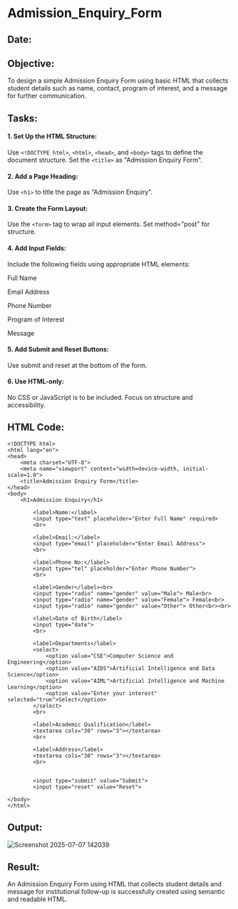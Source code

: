 # Admission_Enquiry_Form
## Date:

## Objective:
To design a simple Admission Enquiry Form using basic HTML that collects student details such as name, contact, program of interest, and a message for further communication.

## Tasks:
#### 1. Set Up the HTML Structure:
Use ```<!DOCTYPE html>```, ```<html>```, ```<head>```, and ```<body>``` tags to define the document structure.
Set the ```<title>``` as "Admission Enquiry Form".

#### 2. Add a Page Heading:
Use ```<h1>``` to title the page as “Admission Enquiry”.

#### 3. Create the Form Layout:
Use the ```<form>``` tag to wrap all input elements. Set method="post" for structure.

#### 4. Add Input Fields:
Include the following fields using appropriate HTML elements:

Full Name

Email Address

Phone Number 

Program of Interest 

Message

#### 5. Add Submit and Reset Buttons:
Use submit and reset at the bottom of the form.

#### 6. Use HTML-only:
No CSS or JavaScript is to be included. Focus on structure and accessibility.

## HTML Code:
```
<!DOCTYPE html>
<html lang="en">
<head>
    <meta charset="UTF-8">
    <meta name="viewport" content="width=device-width, initial-scale=1.0">
    <title>Admission Enquiry Form</title>
</head>
<body>
    <h1>Admission Enquiry</h1>

        <label>Name:</label>
        <input type="text" placeholder="Enter Full Name" required>
        <br>

        <label>Email:</label>
        <input type="email" placeholder="Enter Email Address">
        <br>    

        <label>Phone No:</label>
        <input type="tel" placeholder="Enter Phone Number">
        <br>    

        <label>Gender</label><br>
        <input type="radio" name="gender" value="Male"> Male<br>
        <input type="radio" name="gender" value="Female"> Female<br>
        <input type="radio" name="gender" value="Other"> Other<br><br>

        <label>Date of Birth</label>
        <input type="date">
        <br>

        <label>Departments</label>
        <select>
            <option value="CSE">Computer Science and Engineering</option>
            <option value="AIDS">Artificial Intelligence and Data Science</option>
            <option value="AIML">Artificial Intelligence and Machine Learning</option>
            <option value="Enter your interest" selected="true">Select</option>
        </select>
        <br>

        <label>Academic Qualification</label>
        <textarea cols="30" rows="3"></textarea>
        <br>

        <label>Address</label>
        <textarea cols="30" rows="3"></textarea>
        <br>


        <input type="submit" value="Submit">
        <input type="reset" value="Reset">

</body>
</html>

```

## Output:

![Screenshot 2025-07-07 142039](https://github.com/user-attachments/assets/03d84195-01b9-4eb8-ae1f-6c8b49baaa81)



## Result:
An Admission Enquiry Form using HTML that collects student details and message for institutional follow-up is successfully created using semantic and readable HTML.
